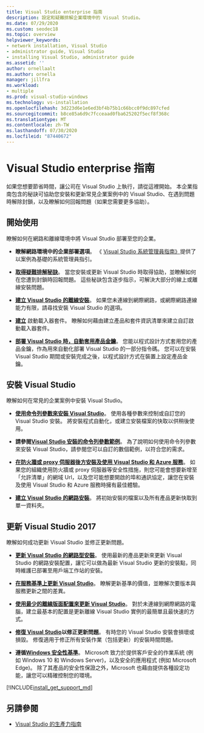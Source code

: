 ```yaml
---
title: Visual Studio enterprise 指南
description: 設定和疑難排解企業環境中的 Visual Studio。
ms.date: 07/29/2020
ms.custom: seodec18
ms.topic: overview
helpviewer_keywords:
- network installation, Visual Studio
- administrator guide, Visual Studio
- installing Visual Studio, administrator guide
ms.assetid: ''
author: ornellaalt
ms.author: ornella
manager: jillfra
ms.workload:
- multiple
ms.prod: visual-studio-windows
ms.technology: vs-installation
ms.openlocfilehash: 3d223d6e1e6ed3bf4b75b1c66bcc0f9dc897cfed
ms.sourcegitcommit: b8ce85a6d9c7fcceaad0fba625202f5ecf8f368c
ms.translationtype: MT
ms.contentlocale: zh-TW
ms.lasthandoff: 07/30/2020
ms.locfileid: "87440672"
---
```

# <a name="visual-studio-enterprise-guide"></a>Visual Studio enterprise 指南
如果您想要節省時間，讓公司在 Visual Studio 上執行，請從這裡開始。 本企業指南包含的秘訣可協助您安裝和更新常見企業案例中的 Visual Studio、在遇到問題時解除封鎖，以及瞭解如何回報問題（如果您需要更多協助）。 

## <a name="get-started"></a>開始使用 
瞭解如何在網路和離線環境中將 Visual Studio 部署至您的企業。 

- **瞭解網路環境中的企業部署選項**。 《 [Visual Studio 系統管理員指南》](visual-studio-administrator-guide.md)提供了以案例為基礎的系統管理員指引。 

- **[取得疑難排解秘訣](troubleshooting-installation-issues.md)**。 當您安裝或更新 Visual Studio 時取得協助，並瞭解如何在您遭到封鎖時回報問題。 這些秘訣包含逐步指示，可解決大部分的線上或離線安裝問題。 

- **[建立 Visual Studio 的離線安裝](create-an-offline-installation-of-visual-studio.md)**。 如果您未連線到網際網路，或網際網路連線能力有限，請尋找安裝 Visual Studio 的選項。 

- **[建立](../deployment/creating-bootstrapper-packages.md)** 啟動載入器套件。 瞭解如何藉由建立產品和套件資訊清單來建立自訂啟動載入器套件。 

- **[部署 Visual Studio 時，自動套用產品金鑰](automatically-apply-product-keys-when-deploying-visual-studio.md)**。 您能以程式設計方式套用您的產品金鑰，作為用來自動化部署 Visual Studio 的一部分指令碼。 您可以在安裝 Visual Studio 期間或安裝完成之後，以程式設計方式在裝置上設定產品金鑰。 

## <a name="install-visual-studio"></a>安裝 Visual Studio 

瞭解如何在常見的企業案例中安裝 Visual Studio。 

- **[使用命令列參數來安裝 Visual Studio](use-command-line-parameters-to-install-visual-studio.md)**。 使用各種參數來控制或自訂您的 Visual Studio 安裝。 將安裝程式自動化，或建立安裝檔案的快取以供稍後使用。 

- **請參閱[Visual Studio 安裝的命令列參數範例](command-line-parameter-examples.md)**。 為了說明如何使用命令列參數來安裝 Visual Studio，請參閱您可以自訂的數個範例，以符合您的需求。 

- **[在防火牆或 proxy 伺服器後方安裝及使用 Visual Studio 和 Azure 服務](install-and-use-visual-studio-behind-a-firewall-or-proxy-server.md)**。 如果您的組織使用防火牆或 proxy 伺服器等安全性措施，則您可能會想要新增至「允許清單」的網域 Url，以及您可能想要開啟的埠和通訊協定，讓您在安裝及使用 Visual Studio 和 Azure 服務時擁有最佳體驗。 

- **[建立 Visual Studio 的網路安裝](create-a-network-installation-of-visual-studio.md)**。 將初始安裝的檔案以及所有產品更新快取到單一資料夾。  

## <a name="update-visual-studio"></a>更新 Visual Studio 2017 

瞭解如何成功更新 Visual Studio 並修正更新問題。 

- **[更新 Visual Studio 的網路型安裝](update-a-network-installation-of-visual-studio.md)**。 使用最新的產品更新來更新 Visual Studio 的網路安裝配置，讓它可以做為最新 Visual Studio 更新的安裝點，同時維護已部署至用戶端工作站的安裝。

- **[在服務基準上更新 Visual Studio](update-servicing-baseline.md)**。 瞭解更新基準的價值，並瞭解次要版本與服務更新之間的差異。 

- **[使用最少的離線版面配置來更新 Visual Studio](update-minimal-layout.md)**。 對於未連線到網際網路的電腦，建立最基本的配置是更新離線 Visual Studio 實例的最簡單且最快速的方式。

- **[修復 Visual Studio](repair-visual-studio.md)以修正更新問題**。 有時您的 Visual Studio 安裝會損壞或損毀。 修復適用于修正所有安裝作業（包括更新）的安裝時間問題。 

- **遵循[Windows 安全性基準](https://docs.microsoft.com/windows/security/threat-protection/windows-security-baselines)**。 Microsoft 致力於提供客戶安全的作業系統 (例如 Windows 10 和 Windows Server)，以及安全的應用程式 (例如 Microsoft Edge)。 除了其產品的安全性保證之外，Microsoft 也藉由提供各種設定功能，讓您可以精確控制您的環境。 

[!INCLUDE[install_get_support_md](includes/install_get_support_md.md)]

## <a name="see-also"></a>另請參閱 

- [Visual Studio 的生產力指南](../ide/productivity-features.md)



